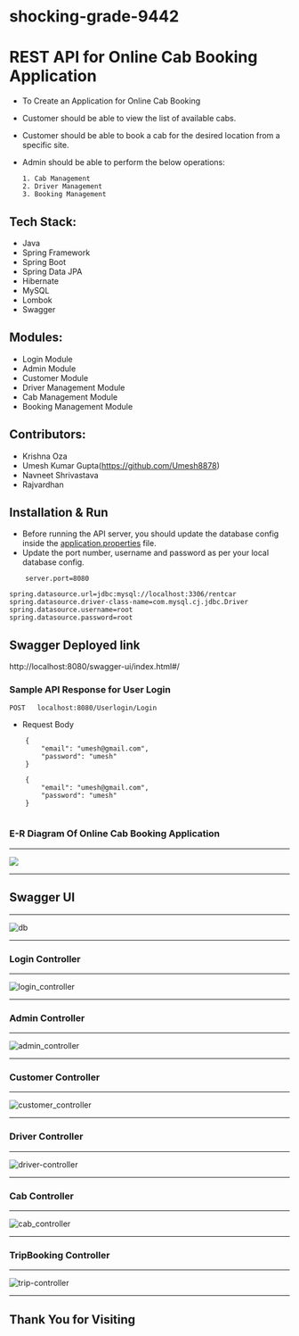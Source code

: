 # shocking-grade-9442

# REST API for Online Cab Booking Application

* To Create an Application for Online Cab Booking 

* Customer should be able to view the list of available cabs.

* Customer should be able to book a cab for the desired location from a specific site. 

* Admin should be able to perform the below operations:

      1. Cab Management 
      2. Driver Management
      3. Booking Management

## Tech Stack:

* Java
* Spring Framework
* Spring Boot
* Spring Data JPA
* Hibernate
* MySQL
* Lombok
* Swagger

## Modules:

* Login Module
* Admin Module
* Customer Module
* Driver Management Module
* Cab Management Module
* Booking Management Module

## Contributors:

* Krishna Oza
* Umesh Kumar Gupta(https://github.com/Umesh8878)
* Navneet Shrivastava
* Rajvardhan

## Installation & Run

* Before running the API server, you should update the database config inside the [application.properties](https://github.com/krishna98oza/shocking-grade-9442/blob/main/RentCar/pom.xml) file. 
* Update the port number, username and password as per your local database config.

```
    server.port=8080

spring.datasource.url=jdbc:mysql://localhost:3306/rentcar
spring.datasource.driver-class-name=com.mysql.cj.jdbc.Driver
spring.datasource.username=root
spring.datasource.password=root

```

## Swagger Deployed link
http://localhost:8080/swagger-ui/index.html#/

### Sample API Response for User Login

`POST   localhost:8080/Userlogin/Login`

* Request Body

```
    {
        "email": "umesh@gmail.com",
        "password": "umesh"
    }
    
    {
        "email": "umesh@gmail.com",
        "password": "umesh"
    }
    
```
 
### E-R Diagram Of Online Cab Booking Application
---

<img src="https://user-images.githubusercontent.com/101389007/233461279-5b887298-050a-45f0-adcd-671add82e5ad.png">


---

## Swagger UI

---

![db](https://github.com/krishna98oza/shocking-grade-9442/assets/115473268/4881f072-6c14-4caf-a81b-ed2d6b4ad40f)


---

### Login Controller

---

![login_controller](https://github.com/krishna98oza/shocking-grade-9442/assets/115473268/100d05ef-dbd3-47dd-b0fb-fb8cfbffe6c0)

---

### Admin Controller

---

![admin_controller](https://github.com/krishna98oza/shocking-grade-9442/assets/115473268/9ebb60d0-5e38-4845-85d5-10ece8a69aef)


---

### Customer Controller

---

![customer_controller](https://github.com/krishna98oza/shocking-grade-9442/assets/115473268/69a993c3-0f22-4213-80f7-9e1ac3136096)


---

### Driver Controller

---

![driver-controller](https://github.com/krishna98oza/shocking-grade-9442/assets/115473268/831214f4-e97d-47db-9109-eb7d201f2d75)


---

### Cab Controller

---

![cab_controller](https://github.com/krishna98oza/shocking-grade-9442/assets/115473268/17fe5844-4e18-43e6-a49a-c543c82796d3)


---

### TripBooking Controller

---

![trip-controller](https://github.com/krishna98oza/shocking-grade-9442/assets/115473268/5c8f0a4a-f34e-41d2-bd4f-e6e450ecd103)


---

## Thank You for Visiting
 
